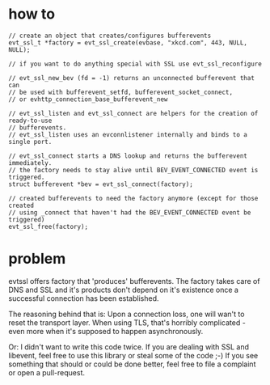 # how to

```
// create an object that creates/configures bufferevents
evt_ssl_t *factory = evt_ssl_create(evbase, "xkcd.com", 443, NULL, NULL);

// if you want to do anything special with SSL use evt_ssl_reconfigure

// evt_ssl_new_bev (fd = -1) returns an unconnected bufferevent that can
// be used with bufferevent_setfd, bufferevent_socket_connect,
// or evhttp_connection_base_bufferevent_new

// evt_ssl_listen and evt_ssl_connect are helpers for the creation of ready-to-use
// bufferevents.
// evt_ssl_listen uses an evconnlistener internally and binds to a single port.

// evt_ssl_connect starts a DNS lookup and returns the bufferevent immediately.
// the factory needs to stay alive until BEV_EVENT_CONNECTED event is triggered.
struct bufferevent *bev = evt_ssl_connect(factory);

// created bufferevents to need the factory anymore (except for those created
// using _connect that haven't had the BEV_EVENT_CONNECTED event be triggered)
evt_ssl_free(factory);
```


# problem

evtssl offers factory that 'produces' bufferevents.
The factory takes care of DNS and SSL and it's products don't depend on it's existence once a successful connection has been established.

The reasoning behind that is: Upon a connection loss, one will wan't to reset the transport layer. When using TLS, that's horribly complicated - even more when it's supposed to happen asynchronously.

Or: I didn't want to write this code twice. If you are dealing with SSL and libevent, feel free to use this library or steal some of the code ;-)
If you see something that should or could be done better, feel free to file a complaint or open a pull-request.
